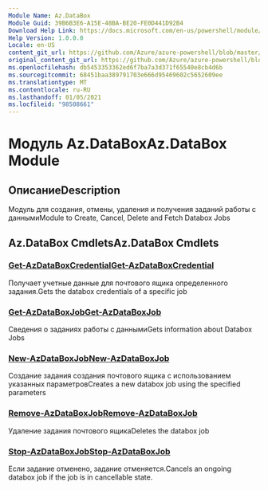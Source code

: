 ```yaml
---
Module Name: Az.DataBox
Module Guid: 39B6B3E6-A15E-48BA-BE20-FE0D441D92B4
Download Help Link: https://docs.microsoft.com/en-us/powershell/module/az.databox
Help Version: 1.0.0.0
Locale: en-US
content_git_url: https://github.com/Azure/azure-powershell/blob/master/src/DataBox/DataBox/help/Az.DataBox.md
original_content_git_url: https://github.com/Azure/azure-powershell/blob/master/src/DataBox/DataBox/help/Az.DataBox.md
ms.openlocfilehash: db5453353362ed6f7ba7a3d371f65540e8cb4d6b
ms.sourcegitcommit: 68451baa389791703e666d95469602c5652609ee
ms.translationtype: MT
ms.contentlocale: ru-RU
ms.lasthandoff: 01/05/2021
ms.locfileid: "98508661"
---
```

# <span data-ttu-id="100c2-101">Модуль Az.DataBox</span><span class="sxs-lookup"><span data-stu-id="100c2-101">Az.DataBox Module</span></span>
## <span data-ttu-id="100c2-102">Описание</span><span class="sxs-lookup"><span data-stu-id="100c2-102">Description</span></span>
<span data-ttu-id="100c2-103">Модуль для создания, отмены, удаления и получения заданий работы с данными</span><span class="sxs-lookup"><span data-stu-id="100c2-103">Module to Create, Cancel, Delete and Fetch Databox Jobs</span></span>

## <span data-ttu-id="100c2-104">Az.DataBox Cmdlets</span><span class="sxs-lookup"><span data-stu-id="100c2-104">Az.DataBox Cmdlets</span></span>
### [<span data-ttu-id="100c2-105">Get-AzDataBoxCredential</span><span class="sxs-lookup"><span data-stu-id="100c2-105">Get-AzDataBoxCredential</span></span>](Get-AzDataBoxCredential.md)
<span data-ttu-id="100c2-106">Получает учетные данные для почтового ящика определенного задания.</span><span class="sxs-lookup"><span data-stu-id="100c2-106">Gets the databox credentials of a specific job</span></span>

### [<span data-ttu-id="100c2-107">Get-AzDataBoxJob</span><span class="sxs-lookup"><span data-stu-id="100c2-107">Get-AzDataBoxJob</span></span>](Get-AzDataBoxJob.md)
<span data-ttu-id="100c2-108">Сведения о заданиях работы с данными</span><span class="sxs-lookup"><span data-stu-id="100c2-108">Gets information about Databox Jobs</span></span>

### [<span data-ttu-id="100c2-109">New-AzDataBoxJob</span><span class="sxs-lookup"><span data-stu-id="100c2-109">New-AzDataBoxJob</span></span>](New-AzDataBoxJob.md)
<span data-ttu-id="100c2-110">Создание задания создания почтового ящика с использованием указанных параметров</span><span class="sxs-lookup"><span data-stu-id="100c2-110">Creates a new databox job using the specified parameters</span></span>

### [<span data-ttu-id="100c2-111">Remove-AzDataBoxJob</span><span class="sxs-lookup"><span data-stu-id="100c2-111">Remove-AzDataBoxJob</span></span>](Remove-AzDataBoxJob.md)
<span data-ttu-id="100c2-112">Удаление задания почтового ящика</span><span class="sxs-lookup"><span data-stu-id="100c2-112">Deletes the databox job</span></span>

### [<span data-ttu-id="100c2-113">Stop-AzDataBoxJob</span><span class="sxs-lookup"><span data-stu-id="100c2-113">Stop-AzDataBoxJob</span></span>](Stop-AzDataBoxJob.md)
<span data-ttu-id="100c2-114">Если задание отменено, задание отменяется.</span><span class="sxs-lookup"><span data-stu-id="100c2-114">Cancels an ongoing databox job if the job is in cancellable state.</span></span>

